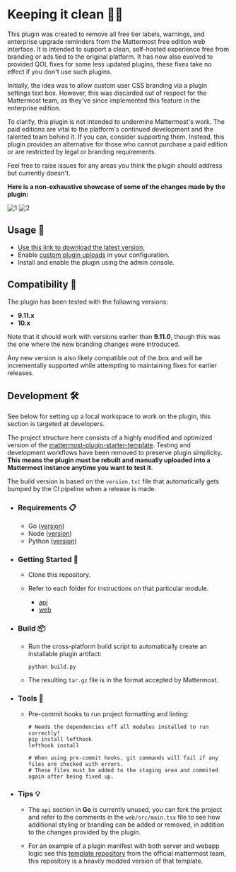 # Keeping it clean 🧹💼

This plugin was created to remove all free tier labels, warnings, and enterprise upgrade reminders from the Mattermost free edition web interface. It is intended to support a clean, self-hosted experience free from branding or ads tied to the original platform. It has now also evolved to provided QOL fixes for some less updated plugins, these fixes take no effect if you don't use such plugins.

Initially, the idea was to allow custom user CSS branding via a plugin settings text box. However, this was discarded out of respect for the Mattermost team, as they've since implemented this feature in the enterprise edition.

To clarify, this plugin is not intended to undermine Mattermost's work. The paid editions are vital to the platform's continued development and the talented team behind it. If you can, consider supporting them. Instead, this plugin provides an alternative for those who cannot purchase a paid edition or are restricted by legal or branding requirements.

Feel free to raise issues for any areas you think the plugin should address but currently doesn't.

**Here is a non-exhaustive showcase of some of the changes made by the plugin:**

![1](https://i.postimg.cc/QNbtDHwf/1.png)
![2](https://i.postimg.cc/HnBs9hXq/2.png)

## Usage 🚀

- [Use this link to download the latest version.](https://github.com/dy0gu/mattermost-plugin-freemium/releases/latest/download/freemium.tar.gz)
- Enable [custom plugin uploads](https://docs.mattermost.com/configure/plugins-configuration-settings.html#upload-plugin) in your configuration.
- Install and enable the plugin using the admin console.

## Compatibility 📀

The plugin has been tested with the following versions:

- **9.11.x**
- **10.x**

Note that it should work with versions earlier than **9.11.0**, though this was the one where the new branding changes were introduced.

Any new version is also likely compatible out of the box and will be incrementally supported while attempting to maintaining fixes for earlier releases.

## Development 🛠️

See below for setting up a local workspace to work on the plugin, this section is targeted at developers.

The project structure here consists of a highly modified and optimized version of the [mattermost-plugin-starter-template](https://github.com/mattermost/mattermost-plugin-starter-template). Testing and development workflows have been removed to preserve plugin simplicity. **This means the plugin must be rebuilt and manually uploaded into a Mattermost instance anytime you want to test it**.

The build version is based on the `version.txt` file that automatically gets bumped by the CI pipeline when a release is made.

- ### Requirements 📋

  - Go ([version](api/go.mod#L3))
  - Node ([version](web/package.json#L5))
  - Python ([version](.python-version))

- ### Getting Started 🏁

  - Clone this repository.
  - Refer to each folder for instructions on that particular module.

    - [api](api/README.md)
    - [web](web/README.md)

- ### Build 📦

  - Run the cross-platform build script to automatically create an installable plugin artifact:

    ```shell
    python build.py
    ```

  - The resulting `tar.gz` file is in the format accepted by Mattermost.

- ### Tools 🧰

  - Pre-commit hooks to run project formatting and linting:

    ```shell
    # Needs the dependencies off all modules installed to run correctly!
    pip install lefthook
    lefthook install

    # When using pre-commit hooks, git commands will fail if any files are checked with errors.
    # These files must be added to the staging area and commited again after being fixed up.
    ```

- ### Tips 💡

  - The `api` section in **Go** is currently unused, you can fork the project and refer to the comments in the `web/src/main.tsx` file to see how additional styling or branding can be added or removed, in addition to the changes provided by the plugin.

  - For an example of a plugin manifest with both server and webapp logic see this [template repository](https://github.com/mattermost/mattermost-plugin-starter-template/blob/master/plugin.json) from the official mattermost team, this repository is a heavily modded version of that template.
